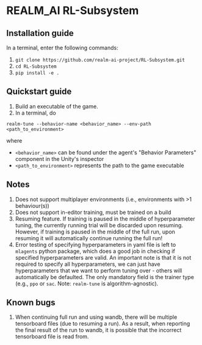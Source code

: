 # REALM_AI RL-Subsystem

## Installation guide
In a terminal, enter the following commands:
1. `git clone https://github.com/realm-ai-project/RL-Subsystem.git`
2. `cd RL-Subsystem`
3. `pip install -e .`

## Quickstart guide 
1. Build an executable of the game.
2. In a terminal, do 
```
realm-tune --behavior-name <behavior_name> --env-path <path_to_environment>
```
where 
- `<behavior_name>` can be found under the agent's "Behavior Parameters" component in the Unity's inspector
- `<path_to_environment>` represents the path to the game executable 


## Notes
1. Does not support multiplayer environments (i.e., environments with >1 behaviour(s))
2. Does not support in-editor training, must be trained on a build
3. Resuming feature. If training is paused in the middle of hyperparameter tuning, the currently running trial will be discarded upon resuming. However, if training is paused in the middle of the full run, upon resuming it will automatically continue running the full run!
4. Error testing of specifying hyperparameters in yaml file is left to `mlagents` python package, which does a good job in checking if specified hyperparameters are valid. An important note is that it is not required to specify all hyperparameters, we can just have hyperparameters that we want to perform tuning over - others will automatically be defaulted. The only mandatory field is the trainer type (e.g., `ppo` or `sac`. Note: `realm-tune` is algorithm-agnostic).

## Known bugs
1. When continuing full run and using wandb, there will be multiple tensorboard files (due to resuming a run). As a result, when reporting the final result of the run to wandb, it is possible that the incorrect tensorboard file is read from.
